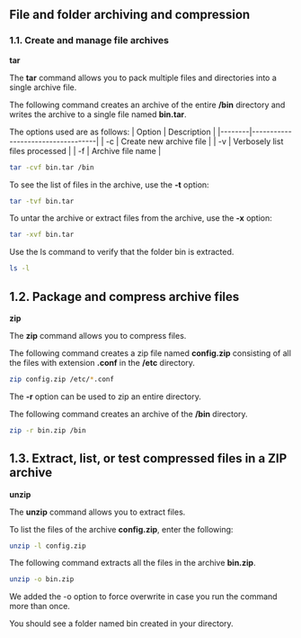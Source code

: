 ## File and folder archiving and compression
### 1.1. Create and manage file archives
**tar**

The **tar** command allows you to pack multiple files and directories into a single archive file.

The following command creates an archive of the entire **/bin** directory and writes the archive to a single file named **bin.tar**.

The options used are as follows:
| Option | Description                       |
|--------|-----------------------------------|
| -c     | Create new archive file           |
| -v     | Verbosely list files processed    |
| -f     | Archive file name                 |

```bash
tar -cvf bin.tar /bin
```

To see the list of files in the archive, use the **-t** option:

```bash
tar -tvf bin.tar
```


To untar the archive or extract files from the archive, use the **-x** option:

```bash
tar -xvf bin.tar
```

Use the ls command to verify that the folder bin is extracted.

```bash
ls -l
```
## 1.2. Package and compress archive files
**zip**

The **zip** command allows you to compress files.

The following command creates a zip file named **config.zip** consisting of all the files with extension **.conf** in the **/etc** directory.

```bash
zip config.zip /etc/*.conf
```

The **-r** option can be used to zip an entire directory.

The following command creates an archive of the **/bin** directory.

```bash
zip -r bin.zip /bin
```

## 1.3. Extract, list, or test compressed files in a ZIP archive
**unzip**

The **unzip** command allows you to extract files.

To list the files of the archive **config.zip**, enter the following:

```bash
unzip -l config.zip
```

The following command extracts all the files in the archive **bin.zip**.

```bash
unzip -o bin.zip
```

We added the -o option to force overwrite in case you run the command more than once.

You should see a folder named bin created in your directory.